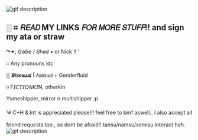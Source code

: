 ![gif description](https://files.catbox.moe/rnk9mu.gif) 

░ ⌗ 𝘙𝘌𝘈𝘋 MY LINKS 𝘍𝘖𝘙 𝘔𝘖𝘙𝘌 𝘚𝘛𝘜𝘍𝘍!! and sign my ata or straw
- 
↷✦; 𝘎𝘢𝘣𝘦 / 𝑆ℎ𝑒𝑑 • or Nick !! '

⌗ Any pronouns idc

▒  𝘽𝙞𝙨𝙚𝙭𝙪𝙖𝙡 ᥬ 𝘈𝘴𝘦𝘹𝘶𝘢𝘭 + Genderfluid 

⌑ F𝘐𝘊𝘛𝘐𝘖𝘕𝘒𝘐N, otherkin

Yumeshipper, mirror n multishipper :p

༄ C+H & Int is appreciated please!!! feel free to bmf aswell.. I also accept all friend requests too , so dont be afraid!! 
tansu/namsu/semisu interact heh.
![gif description](https://files.catbox.moe/wp8hrw.gif)
